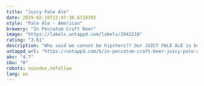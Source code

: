 ```yaml
---
title: "Juicy Pale Ale"
date: 2019-02-10T12:47:38.671839Z
style: "Pale Ale - American"
brewery: "In Peccatum Craft Beer"
image: "https://labels.untappd.com/labels/1942210"
rating: "3.61"
description: "Who said we cannot be hipsters?? Our JUICY PALE ALE is brewed with wheat flakes and 18g/l of citra, simcoe, mosaic and cascade hops, all added after boiling. Because we love to break rules!  ¿Quién dijo que no podíamos ser hipsters? Os presentamos Juicy Pale Ale, la primera de una serie llamada “The Hopster Series” y que viene a ser lo que se dice un zumito de lúpulo. Con ni más ni menos que 18g/l de lúpulos americanos, baja graduación y notable cuerpo, esta cerveza hará la delicia tanto de los hipsters como de los clásicos. "
untappd_url: "https://untappd.com/b/in-peccatum-craft-beer-juicy-pale-ale/1942210"
abv: "4.7"
ibu: "0"
robots: noindex,nofollow
lang: en
---
```

